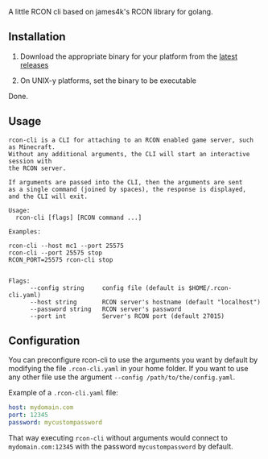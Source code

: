 A little RCON cli based on james4k's RCON library for golang.

## Installation

1. Download the appropriate binary for your platform from the [latest releases](https://github.com/itzg/rcon-cli/releases/latest)

2. On UNIX-y platforms, set the binary to be executable

Done.

## Usage

```text
rcon-cli is a CLI for attaching to an RCON enabled game server, such as Minecraft.
Without any additional arguments, the CLI will start an interactive session with
the RCON server.

If arguments are passed into the CLI, then the arguments are sent
as a single command (joined by spaces), the response is displayed,
and the CLI will exit.

Usage:
  rcon-cli [flags] [RCON command ...]

Examples:

rcon-cli --host mc1 --port 25575
rcon-cli --port 25575 stop
RCON_PORT=25575 rcon-cli stop


Flags:
      --config string     config file (default is $HOME/.rcon-cli.yaml)
      --host string       RCON server's hostname (default "localhost")
      --password string   RCON server's password
      --port int          Server's RCON port (default 27015)
```

## Configuration

You can preconfigure rcon-cli to use the arguments you want by default by modifying the file `.rcon-cli.yaml` in your home folder. If you want to use any other file use the argument `--config /path/to/the/config.yaml`. 

Example of a `.rcon-cli.yaml` file:
```yaml
host: mydomain.com
port: 12345
password: mycustompassword
```

That way executing `rcon-cli` without arguments would connect to `mydomain.com:12345` with the password `mycustompassword` by default.
